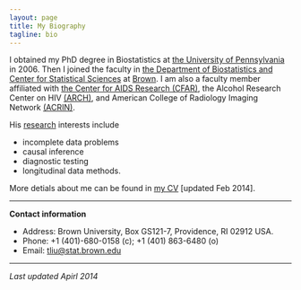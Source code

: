 ```yaml
---
layout: page
title: My Biography 
tagline: bio
---
```


I obtained my PhD degree in Biostatistics at [the University of Pennsylvania](http://upenn.edu) in 2006. Then I joined the faculty in [the Department of Biostatistics and Center for Statistical Sciences](http://stat.brown.edu) at [Brown](http://brown.edu). I am also a faculty member affiliated with [the Center for AIDS Research (CFAR)](http://cfar.org), the Alcohol Research Center on HIV [(ARCH)](foo), and American College of Radiology Imaging Network [(ACRIN)](http://acrin.org). 

His [research](htt://taotliu.github.io/my_research) interests include 

- incomplete data problems
- causal inference
- diagnostic testing
- longitudinal data methods.

More detials about me can be found in [my CV](assets/CV_tliu.pdf) [updated Feb 2014]. 

--- 

**Contact information**

- Address: Brown University, Box GS121-7, Providence, RI 02912 USA. 
- Phone: +1 (401)-680-0158 (c); +1 (401) 863-6480 (o)
- Email: tliu@stat.brown.edu


--- 
*Last updated Apirl 2014*